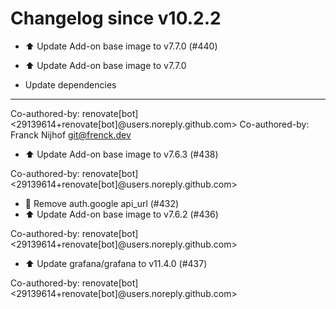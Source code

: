 # Changelog since v10.2.2
- ⬆️ Update Add-on base image to v7.7.0 (#440)

* ⬆️ Update Add-on base image to v7.7.0

* Update dependencies

---------

Co-authored-by: renovate[bot] <29139614+renovate[bot]@users.noreply.github.com>
Co-authored-by: Franck Nijhof <git@frenck.dev> 
- ⬆️ Update Add-on base image to v7.6.3 (#438)

Co-authored-by: renovate[bot] <29139614+renovate[bot]@users.noreply.github.com> 
- 💄 Remove auth.google api_url (#432) 
- ⬆️ Update Add-on base image to v7.6.2 (#436)

Co-authored-by: renovate[bot] <29139614+renovate[bot]@users.noreply.github.com> 
- ⬆️ Update grafana/grafana to v11.4.0 (#437)

Co-authored-by: renovate[bot] <29139614+renovate[bot]@users.noreply.github.com> 
